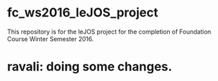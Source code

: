 # fc_ws2016_leJOS_project

This repository is for the leJOS project for the completion of Foundation Course Winter Semester 2016.  
# ravali: doing some changes.
